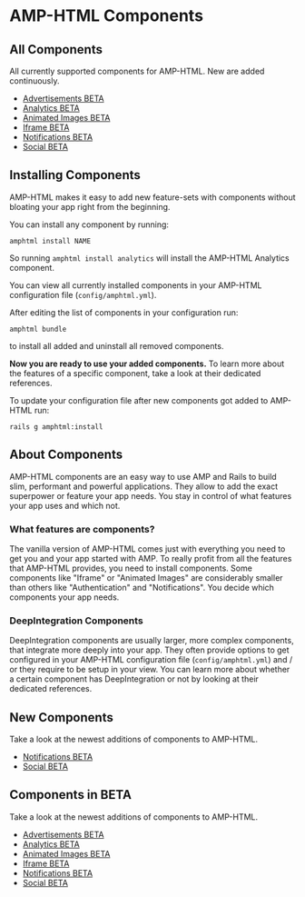 
# AMP-HTML Components


## All Components

All currently supported components for AMP-HTML. New are added continuously.

* [Advertisements BETA](https://github.com/jonhue/amphtml/blob/master/lib/amphtml/components/docs/ad.md)
* [Analytics BETA](https://github.com/jonhue/amphtml/blob/master/lib/amphtml/components/docs/analytics.md)
* [Animated Images BETA](https://github.com/jonhue/amphtml/blob/master/lib/amphtml/components/docs/anim.md)
* [Iframe BETA](https://github.com/jonhue/amphtml/blob/master/lib/amphtml/components/docs/iframe.md)
* [Notifications BETA](https://github.com/jonhue/amphtml/blob/master/lib/amphtml/components/docs/notifications.md)
* [Social BETA](https://github.com/jonhue/amphtml/blob/master/lib/amphtml/components/docs/social.md)


## Installing Components

AMP-HTML makes it easy to add new feature-sets with components without bloating your app right from the beginning.

You can install any component by running:

    amphtml install NAME

So running `amphtml install analytics` will install the AMP-HTML Analytics component.

You can view all currently installed components in your AMP-HTML configuration file (`config/amphtml.yml`).

After editing the list of components in your configuration run:

    amphtml bundle

to install all added and uninstall all removed components.

**Now you are ready to use your added components.**
To learn more about the features of a specific component, take a look at their dedicated references.

To update your configuration file after new components got added to AMP-HTML run:

    rails g amphtml:install


## About Components

AMP-HTML components are an easy way to use AMP and Rails to build slim, performant and powerful applications. They allow to add the exact superpower or feature your app needs. You stay in control of what features your app uses and which not.

### What features are components?

The vanilla version of AMP-HTML comes just with everything you need to get you and your app started with AMP. To really profit from all the features that AMP-HTML provides, you need to install components. Some components like "Iframe" or "Animated Images" are considerably smaller than others like "Authentication" and "Notifications". You decide which components your app needs.

### DeepIntegration Components

DeepIntegration components are usually larger, more complex components, that integrate more deeply into your app. They often provide options to get configured in your AMP-HTML configuration file (`config/amphtml.yml`) and / or they require to be setup in your view. You can learn more about whether a certain component has DeepIntegration or not by looking at their dedicated references.


## New Components

Take a look at the newest additions of components to AMP-HTML.

* [Notifications BETA](https://github.com/jonhue/amphtml/blob/master/lib/amphtml/components/docs/notifications.md)
* [Social BETA](https://github.com/jonhue/amphtml/blob/master/lib/amphtml/components/docs/social.md)


## Components in BETA

Take a look at the newest additions of components to AMP-HTML.

* [Advertisements BETA](https://github.com/jonhue/amphtml/blob/master/lib/amphtml/components/docs/ad.md)
* [Analytics BETA](https://github.com/jonhue/amphtml/blob/master/lib/amphtml/components/docs/analytics.md)
* [Animated Images BETA](https://github.com/jonhue/amphtml/blob/master/lib/amphtml/components/docs/anim.md)
* [Iframe BETA](https://github.com/jonhue/amphtml/blob/master/lib/amphtml/components/docs/iframe.md)
* [Notifications BETA](https://github.com/jonhue/amphtml/blob/master/lib/amphtml/components/docs/notifications.md)
* [Social BETA](https://github.com/jonhue/amphtml/blob/master/lib/amphtml/components/docs/social.md)
